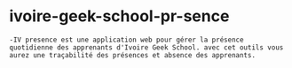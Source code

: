 # ivoire-geek-school-pr-sence
    -IV presence est une application web pour gérer la présence quotidienne des apprenants d'Ivoire Geek School. avec cet outils vous aurez une traçabilité des présences et absence des apprenants.
